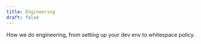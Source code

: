 ```yaml
---
title: Engineering
draft: false
---
```

How we do engineering, from setting up your dev env to whitespace policy.
